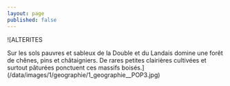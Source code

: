 ```yaml
---
layout: page
published: false
---
```


![ALTERITES

Sur les sols pauvres et sableux de la Double et du Landais domine une forêt de chênes, pins et châtaigniers. 
De rares petites clairières cultivées et surtout pâturées ponctuent ces massifs boisés.](/data/images/1/geographie/1_geographie__POP3.jpg)
